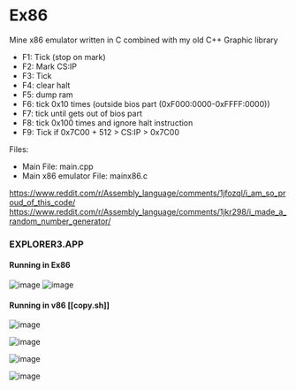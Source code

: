 # Ex86
Mine x86 emulator written in C combined with my old C++ Graphic library

- F1: Tick (stop on mark)
- F2: Mark CS:IP
- F3: Tick
- F4: clear halt
- F5: dump ram
- F6: tick 0x10 times (outside bios part (0xF000:0000-0xFFFF:0000))
- F7: tick until gets out of bios part
- F8: tick 0x100 times and ignore halt instruction
- F9: Tick if 0x7C00 + 512 > CS:IP > 0x7C00
  
Files:
- Main File: main.cpp
- Main x86 emulator File: mainx86.c

https://www.reddit.com/r/Assembly_language/comments/1jfozql/i_am_so_proud_of_this_code/
https://www.reddit.com/r/Assembly_language/comments/1jkr298/i_made_a_random_number_generator/

### EXPLORER3.APP
#### Running in Ex86
![image](https://github.com/user-attachments/assets/820904f6-0b6a-4aba-9ba9-4f18c83ec8c8)
![image](https://github.com/user-attachments/assets/54fc064a-51cb-4564-815f-e1d1621f340a)
#### Running in v86 [[copy.sh]]
![image](https://github.com/user-attachments/assets/5508c37e-b6cf-48a9-9dcc-f5b8483379fc)


![image](https://github.com/user-attachments/assets/3abd16f2-2c40-4a64-87ce-58c7205a5626)

![image](https://github.com/user-attachments/assets/ef5e6945-0ff3-4bcd-a9e5-a12e50828342)

![image](https://github.com/user-attachments/assets/1a15dae0-81b0-4e47-a515-3e7756454b3b)
